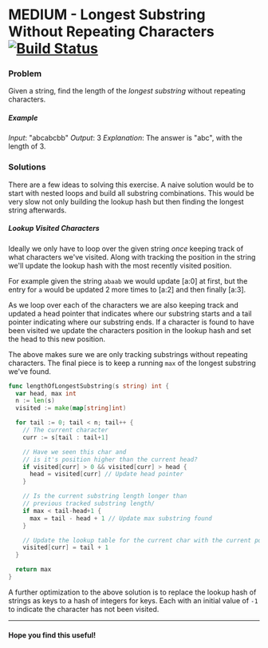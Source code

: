 # MEDIUM - Longest Substring Without Repeating Characters [![Build Status](https://api.travis-ci.org/arian-amador/GoLeetCode.svg)](https://travis-ci.org/arian-amador/GoLeetCode)

### Problem

Given a string, find the length of the _longest substring_ without repeating characters.

##### Example

_Input_: "abcabcbb"
_Output_: 3
_Explanation_: The answer is "abc", with the length of 3.

### Solutions

There are a few ideas to solving this exercise. A naive solution would be to start with nested loops and build all substring combinations. This would be very slow not only building the lookup hash but then finding the longest string afterwards.

##### Lookup Visited Characters

Ideally we only have to loop over the given string _once_ keeping track of what characters we've visited.
Along with tracking the position in the string we'll update the lookup hash with the most recently visited position.

For example given the string `abaab` we would update [a:0] at first, but the entry for `a` would be updated 2 more times to [a:2] and then finally [a:3].

As we loop over each of the characters we are also keeping track and updated a head pointer that indicates where our substring starts and a tail pointer indicating where our substring ends. If a character is found to have been visited we update the characters position in the lookup hash and set the head to this new position.

The above makes sure we are only tracking substrings without repeating characters. The final piece is to keep a running `max` of the longest substring we've found.

```Go
func lengthOfLongestSubstring(s string) int {
  var head, max int
  n := len(s)
  visited := make(map[string]int)

  for tail := 0; tail < n; tail++ {
    // The current character
    curr := s[tail : tail+1]

    // Have we seen this char and
    // is it's position higher than the current head?
    if visited[curr] > 0 && visited[curr] > head {
      head = visited[curr] // Update head pointer
    }

    // Is the current substring length longer than
    // previous tracked substring length/
    if max < tail-head+1 {
      max = tail - head + 1 // Update max substring found
    }

    // Update the lookup table for the current char with the current position
    visited[curr] = tail + 1
  }

  return max
}
```

A further optimization to the above solution is to replace the lookup hash of strings as keys to a hash of integers for keys. Each with an initial value of `-1` to indicate the character has not been visited.

---

#### Hope you find this useful!
